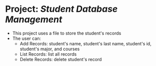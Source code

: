 # Project: *Student Database Management*
* This project uses a file to store the student's records
* The user can:
  - Add Records: student's name, student's last name, student's id, student's major, and courses
  - List Records: list all records
  - Delete Records: delete student's record
